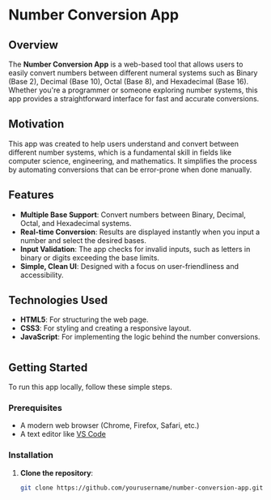 # Number Conversion App


## Overview
The **Number Conversion App** is a web-based tool that allows users to easily convert numbers between different numeral systems such as Binary (Base 2), Decimal (Base 10), Octal (Base 8), and Hexadecimal (Base 16). Whether you're a programmer or someone exploring number systems, this app provides a straightforward interface for fast and accurate conversions.



## Motivation
This app was created to help users understand and convert between different number systems, which is a fundamental skill in fields like computer science, engineering, and mathematics. It simplifies the process by automating conversions that can be error-prone when done manually.


## Features
- **Multiple Base Support**: Convert numbers between Binary, Decimal, Octal, and Hexadecimal systems.
- **Real-time Conversion**: Results are displayed instantly when you input a number and select the desired bases.
- **Input Validation**: The app checks for invalid inputs, such as letters in binary or digits exceeding the base limits.
- **Simple, Clean UI**: Designed with a focus on user-friendliness and accessibility.
  
## Technologies Used
- **HTML5**: For structuring the web page.
- **CSS3**: For styling and creating a responsive layout.
- **JavaScript**: For implementing the logic behind the number conversions.

#

## Getting Started
To run this app locally, follow these simple steps.

### Prerequisites
- A modern web browser (Chrome, Firefox, Safari, etc.)
- A text editor like [VS Code](https://code.visualstudio.com/)

### Installation

1. **Clone the repository**:
   ```bash
   git clone https://github.com/yourusername/number-conversion-app.git
